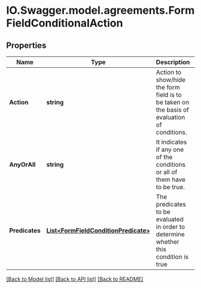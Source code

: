 # IO.Swagger.model.agreements.FormFieldConditionalAction
## Properties

Name | Type | Description | Notes
------------ | ------------- | ------------- | -------------
**Action** | **string** | Action to show/hide the form field is to be taken on the basis of evaluation of conditions. | [optional] 
**AnyOrAll** | **string** | It indicates if any one of the conditions or all of them have to be true. | [optional] 
**Predicates** | [**List&lt;FormFieldConditionPredicate&gt;**](FormFieldConditionPredicate.md) | The predicates to be evaluated in order to determine whether this condition is true | [optional] 

[[Back to Model list]](../README.md#documentation-for-models) [[Back to API list]](../README.md#documentation-for-api-endpoints) [[Back to README]](../README.md)

